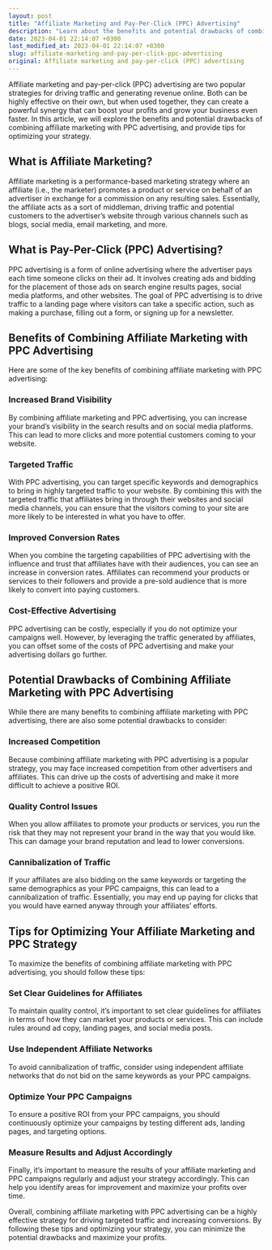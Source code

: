 ```yaml
---
layout: post
title: "Affiliate Marketing and Pay-Per-Click (PPC) Advertising"
description: "Learn about the benefits and potential drawbacks of combining affiliate marketing with pay-per-click advertising, and how to optimize your strategy for maximum profit."
date: 2023-04-01 22:14:07 +0300
last_modified_at: 2023-04-01 22:14:07 +0300
slug: affiliate-marketing-and-pay-per-click-ppc-advertising
original: Affiliate marketing and pay-per-click (PPC) advertising
---
```

Affiliate marketing and pay-per-click (PPC) advertising are two popular strategies for driving traffic and generating revenue online. Both can be highly effective on their own, but when used together, they can create a powerful synergy that can boost your profits and grow your business even faster. In this article, we will explore the benefits and potential drawbacks of combining affiliate marketing with PPC advertising, and provide tips for optimizing your strategy.

## What is Affiliate Marketing?

Affiliate marketing is a performance-based marketing strategy where an affiliate (i.e., the marketer) promotes a product or service on behalf of an advertiser in exchange for a commission on any resulting sales. Essentially, the affiliate acts as a sort of middleman, driving traffic and potential customers to the advertiser’s website through various channels such as blogs, social media, email marketing, and more.

## What is Pay-Per-Click (PPC) Advertising?

PPC advertising is a form of online advertising where the advertiser pays each time someone clicks on their ad. It involves creating ads and bidding for the placement of those ads on search engine results pages, social media platforms, and other websites. The goal of PPC advertising is to drive traffic to a landing page where visitors can take a specific action, such as making a purchase, filling out a form, or signing up for a newsletter.

## Benefits of Combining Affiliate Marketing with PPC Advertising

Here are some of the key benefits of combining affiliate marketing with PPC advertising:

### Increased Brand Visibility

By combining affiliate marketing and PPC advertising, you can increase your brand’s visibility in the search results and on social media platforms. This can lead to more clicks and more potential customers coming to your website.

### Targeted Traffic

With PPC advertising, you can target specific keywords and demographics to bring in highly targeted traffic to your website. By combining this with the targeted traffic that affiliates bring in through their websites and social media channels, you can ensure that the visitors coming to your site are more likely to be interested in what you have to offer.

### Improved Conversion Rates

When you combine the targeting capabilities of PPC advertising with the influence and trust that affiliates have with their audiences, you can see an increase in conversion rates. Affiliates can recommend your products or services to their followers and provide a pre-sold audience that is more likely to convert into paying customers.

### Cost-Effective Advertising

PPC advertising can be costly, especially if you do not optimize your campaigns well. However, by leveraging the traffic generated by affiliates, you can offset some of the costs of PPC advertising and make your advertising dollars go further.

## Potential Drawbacks of Combining Affiliate Marketing with PPC Advertising

While there are many benefits to combining affiliate marketing with PPC advertising, there are also some potential drawbacks to consider:

### Increased Competition

Because combining affiliate marketing with PPC advertising is a popular strategy, you may face increased competition from other advertisers and affiliates. This can drive up the costs of advertising and make it more difficult to achieve a positive ROI.

### Quality Control Issues

When you allow affiliates to promote your products or services, you run the risk that they may not represent your brand in the way that you would like. This can damage your brand reputation and lead to lower conversions.

### Cannibalization of Traffic

If your affiliates are also bidding on the same keywords or targeting the same demographics as your PPC campaigns, this can lead to a cannibalization of traffic. Essentially, you may end up paying for clicks that you would have earned anyway through your affiliates’ efforts.

## Tips for Optimizing Your Affiliate Marketing and PPC Strategy

To maximize the benefits of combining affiliate marketing with PPC advertising, you should follow these tips:

### Set Clear Guidelines for Affiliates

To maintain quality control, it’s important to set clear guidelines for affiliates in terms of how they can market your products or services. This can include rules around ad copy, landing pages, and social media posts.

### Use Independent Affiliate Networks

To avoid cannibalization of traffic, consider using independent affiliate networks that do not bid on the same keywords as your PPC campaigns.

### Optimize Your PPC Campaigns

To ensure a positive ROI from your PPC campaigns, you should continuously optimize your campaigns by testing different ads, landing pages, and targeting options.

### Measure Results and Adjust Accordingly

Finally, it’s important to measure the results of your affiliate marketing and PPC campaigns regularly and adjust your strategy accordingly. This can help you identify areas for improvement and maximize your profits over time.

Overall, combining affiliate marketing with PPC advertising can be a highly effective strategy for driving targeted traffic and increasing conversions. By following these tips and optimizing your strategy, you can minimize the potential drawbacks and maximize your profits.